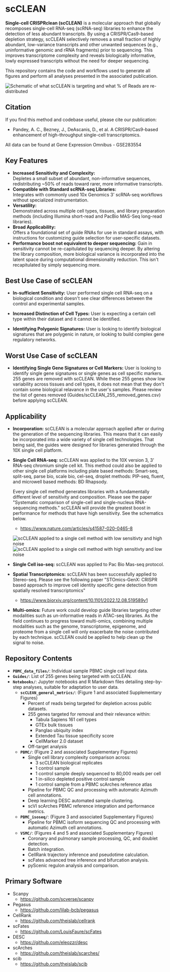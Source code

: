 
# scCLEAN

**Single-cell CRISPRclean (scCLEAN)** is a molecular approach that globally recomposes single-cell RNA-seq (scRNA-seq) libraries to enhance the detection of less abundant transcripts. By using a CRISPR/Cas9-based depletion strategy, scCLEAN selectively removes a small fraction of highly abundant, low-variance transcripts and other unwanted sequences (e.g., uninformative genomic and rRNA fragments) prior to sequencing. This improves transcriptome complexity and reveals biologically informative, lowly expressed transcripts without the need for deeper sequencing.

This repository contains the code and workflows used to generate all figures and perform all analyses presented in the associated publication.

![Schematic of what scCLEAN is targeting and what % of Reads are re-distributed](figures/scCLEAN_overview.png)


## Citation

If you find this method and codebase useful, please cite our publication:

- Pandey, A. C., Bezney, J., DeAscanis, D., et al. A CRISPR/Cas9-based enhancement of high-throughput single-cell transcriptomics. 

All data can be found at Gene Expression Omnibus - GSE283554


## Key Features

- **Increased Sensitivity and Complexity:**  
  Depletes a small subset of abundant, non-informative sequences, redistributing ~50% of reads toward rarer, more informative transcripts.
- **Compatible with Standard scRNA-seq Libraries:**  
  Integrates with commonly used 10x Genomics 3' scRNA-seq workflows without specialized instrumentation.
- **Versatility:**  
  Demonstrated across multiple cell types, tissues, and library preparation methods (including Illumina short-read and PacBio MAS-Seq long-read libraries).
- **Broad Applicability:**  
  Offers a foundational set of guide RNAs for use in standard assays, with instructions for customizing guide selection for user-specific datasets.
- **Performance boost not equivalent to deeper sequencing:**
  Gain in sensitivity cannot be re-capitulated by sequencing deeper. By altering the library composition, more biological variance is incorporated into the latent space during computational dimensionality reduction. This isn't recapitulated by simply sequencing more. 


## Best Use Case of scCLEAN

- **In-sufficient Sensitivity:** 
  User performed single cell RNA-seq on a biological condition and doesn't see clear differences between the control and experimental samples.

- **Increased Distinction of Cell Types:** 
  User is expecting a certain cell type within their dataset and it cannot be identified. 

- **Identifying Polygenic Signatures:** 
  User is looking to identify biological signatures that are polygenic in nature, or looking to build complex gene regulatory networks. 


## Worst Use Case of scCLEAN

- **Identifying Single Gene Signatures or Cell Markers:** 
  User is looking to identify single gene signatures or single genes as cell specific markers. 255 genes are removed with scCLEAN. While these 255 genes show low variability across tissues and cell types, it does not mean that they don't contain some biological relavance in the user's samples. Please review the list of genes removed (Guides/scCLEAN_255_removed_genes.csv) before applying scCLEAN. 


## Applicability 

- **Incorporation:** 
  scCLEAN is a molecular approach applied after or during the generation of the sequencing libraries. This means that it can easily be incorporated into a wide variety of single cell technologies. That being said, the guides were designed for libraries generated through the 10X single cell platform. 

- **Single Cell RNA-seq:** 
  scCLEAN was applied to the 10X version 3, 3' RNA-seq chromium single cell kit. This method could also be applied to other single cell platforms including plate based methods: Smart-seq, split-seq, parse bio, scale bio, cel-seq, droplet methods: PIP-seq, fluent, and microwell based methods: BD Rhapsody. 

  Every single cell method generates libraries with a fundamentally different level of sensitivity and composition. Please see the paper "Systematic comparison of single-cell and single-nucleus RNA-sequencing methods." scCLEAN will provide the greatest boost in performance for methods that have high sensitivity. See the schematics below. 
  - https://www.nature.com/articles/s41587-020-0465-8

  ![scCLEAN applied to a single cell method with low sensitivty and high noise](figures/Schematic_Library_Redistribution_Method1.png)
  ![scCLEAN applied to a single cell method with high sensitivty and low noise](figures/Schematic_Library_Redistribution_Method2.png)

- **Single Cell iso-seq:** 
  scCLEAN was applied to Pac Bio Mas-seq protocol. 

- **Spatial Transcriptomics:**
  scCLEAN has been successfully applied to Stereo-seq. Please see the following paper "STOmics-GenX: CRISPR based approach to improve cell identity specific gene detection from spatially resolved transcriptomics"
  - https://www.biorxiv.org/content/10.1101/2022.12.08.519589v1

- **Multi-omics:**
  Future work could develop guide libraries targeting other modalities such as un-informative reads in ATAC-seq libraries. As the field continues to progress toward multi-omics, combining multiple modalities such as the genome, transcriptome, epigenome, and proteome from a single cell will only exacerbate the noise contributed by each technique. scCLEAN could be applied to help clean up the signal to noise. 


## Repository Contents

- **`PBMC_data_files/`**: Individual sample PBMC single cell input data. 
- **`Guides/`**: List of 255 genes being targeted with scCLEAN.
- **`Notebooks/`**: Jupyter notebooks and R Markdown files detailing step-by-step analyses, suitable for adaptation to user data.
  - **`scCLEAN_general_metrics/`**: (Figure 1 and associated Supplementary Figures)
    - Percent of reads being targeted for depletion across public datasets.
    - 255 genes targeted for removal and their relevance within:
      - Tabula Sapiens 161 cell types
      - GTEx bulk tissues
      - Panglao ubiquity index
      - Extended Tau tissue specificity score
      - CellMarker 2.0 dataset
    - Off-target analysis
  - **`PBMC/`**: (Figure 2 and associated Supplementary Figures)
    - Single cell library complexity comparison across:
      - 3 scCLEAN biological replicates
      - 1 control sample
      - 1 control sample deeply sequenced to 80,000 reads per cell
      - 1 in-silico depleted positive control sample
      - 1 control sample from a PBMC scArches reference atlas
    - Pipeline for PBMC QC and processing with automatic Azimuth cell annotations.
    - Deep learning DESC automated sample clustering.
    - scVI scArches PBMC reference integration and performance metrics.
  - **`PBMC_isoseq/`**: (Figure 3 and associated Supplementary Figures)
    - Pipeline for PBMC isoform sequencing QC and processing with automatic Azimuth cell annotations.
  - **`VSMC/`**: (Figures 4 and 5 and associated Supplementary Figures)
    - Coronary and pulmonary sample processing, QC, and doublet detection.
    - Batch integration.
    - CellRank trajectory inference and pseudotime calculation.
    - scFates advanced tree inference and bifurcation analysis.
    - pyScenic regulon analysis and comparison.


## Primary Software
- Scanpy
  - https://github.com/scverse/scanpy
- Pegasus 
  - https://github.com/lilab-bcb/pegasus
- CellRank 
  - https://github.com/theislab/cellrank
- scFates 
  - https://github.com/LouisFaure/scFates
- DESC 
  - https://github.com/eleozzr/desc
- scArches 
  - https://github.com/theislab/scarches/
- scib 
  - https://github.com/theislab/scib
  
  




